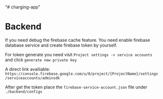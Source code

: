 "# charging-app" 


# Backend

If you need debug the firebase cache feature. You need enable firebase database service and create firebase token by yourself.

For token generate you need visit `Project settings -> service accounts` and click `generate new private key`

A direct link availiable: `https://console.firebase.google.com/u/0/project/{ProjectName}/settings/serviceaccounts/adminsdk`

After get the token place the `firebase-service-account.json` file under `./backend/configs`

